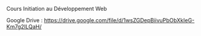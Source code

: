 Cours Initiation au Développement Web

Google Drive : https://drive.google.com/file/d/1wsZGDepBiivuPbObXkIeG-Km7g2ILQaH/